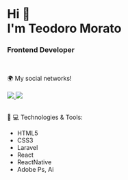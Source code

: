 <h1>Hi 👋 </br>
 I'm Teodoro Morato</h1>
<h3>Frontend Developer</h3></br>


🌍 My social networks! </br></br>
<a href="https://www.linkedin.com/in/teodoro-morato-785ab5b5/"> <img src="https://img.shields.io/badge/linkedin-%230077B5.svg?&style=for-the-badge&logo=linkedin&logoColor=white" /> </a>
<a href="https://www.instagram.com/teodoro_morato/">  <img src = "https://img.shields.io/badge/instagram-%23E4405F.svg?&style=for-the-badge&logo=instagram&logoColor=white"> </a> </br></br>


:rocket: :computer: Technologies & Tools:
* HTML5
* CSS3
* Laravel
* React
* ReactNative
* Adobe Ps, Ai
